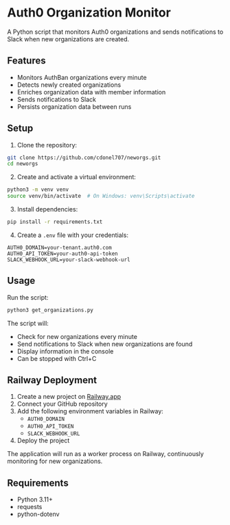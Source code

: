 # Auth0 Organization Monitor

A Python script that monitors Auth0 organizations and sends notifications to Slack when new organizations are created.

## Features

- Monitors AuthBan organizations every minute
- Detects newly created organizations
- Enriches organization data with member information
- Sends notifications to Slack
- Persists organization data between runs

## Setup

1. Clone the repository:
```bash
git clone https://github.com/cdonel707/neworgs.git
cd neworgs
```

2. Create and activate a virtual environment:
```bash
python3 -m venv venv
source venv/bin/activate  # On Windows: venv\Scripts\activate
```

3. Install dependencies:
```bash
pip install -r requirements.txt
```

4. Create a `.env` file with your credentials:
```
AUTH0_DOMAIN=your-tenant.auth0.com
AUTH0_API_TOKEN=your-auth0-api-token
SLACK_WEBHOOK_URL=your-slack-webhook-url
```

## Usage

Run the script:
```bash
python3 get_organizations.py
```

The script will:
- Check for new organizations every minute
- Send notifications to Slack when new organizations are found
- Display information in the console
- Can be stopped with Ctrl+C

## Railway Deployment

1. Create a new project on [Railway.app](https://railway.app)
2. Connect your GitHub repository
3. Add the following environment variables in Railway:
   - `AUTH0_DOMAIN`
   - `AUTH0_API_TOKEN`
   - `SLACK_WEBHOOK_URL`
4. Deploy the project

The application will run as a worker process on Railway, continuously monitoring for new organizations.

## Requirements

- Python 3.11+
- requests
- python-dotenv 